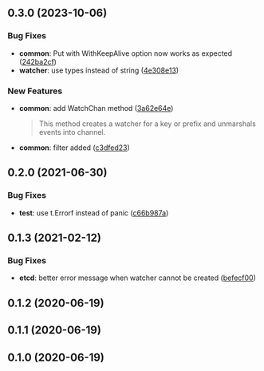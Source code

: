 ## 0.3.0 (2023-10-06)


### Bug Fixes

* **common**: Put with WithKeepAlive option now works as expected ([242ba2cf](https://github.com/postfinance/store/commit/242ba2cf))
* **watcher**: use types instead of string ([4e308e13](https://github.com/postfinance/store/commit/4e308e13))


### New Features

* **common**: add WatchChan method ([3a62e64e](https://github.com/postfinance/store/commit/3a62e64e))
  > This method creates a watcher for a key or prefix and unmarshals events into channel.
* **common**: filter added ([c3dfed23](https://github.com/postfinance/store/commit/c3dfed23))



## 0.2.0 (2021-06-30)


### Bug Fixes

* **test**: use t.Errorf instead of panic ([c66b987a](https://github.com/postfinance/store/commit/c66b987a))



## 0.1.3 (2021-02-12)


### Bug Fixes

* **etcd**: better error message when watcher cannot be created ([befecf00](https://github.com/postfinance/store/commit/befecf00))


## 0.1.2 (2020-06-19)



## 0.1.1 (2020-06-19)



## 0.1.0 (2020-06-19)



